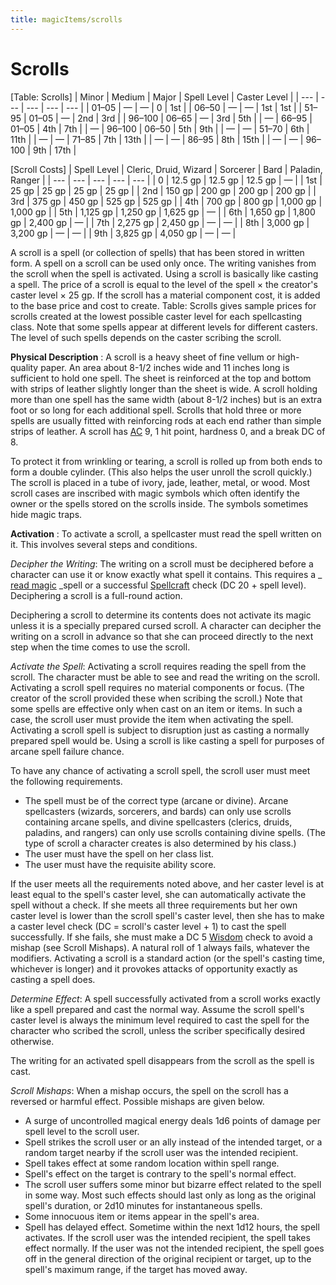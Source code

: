 ```yaml
---
title: magicItems/scrolls
---
```

# Scrolls

[Table: Scrolls]
| Minor | Medium | Major | Spell Level | Caster Level |
| --- | --- | --- | --- | --- |
| 01–05 | — | — | 0 | 1st |
| 06–50 | — | — | 1st | 1st |
| 51–95 | 01–05 | — | 2nd | 3rd |
| 96–100 | 06–65 | — | 3rd | 5th |
| — | 66–95 | 01–05 | 4th | 7th |
| — | 96–100 | 06–50 | 5th | 9th |
| — | — | 51–70 | 6th | 11th |
| — | — | 71–85 | 7th | 13th |
| — | — | 86–95 | 8th | 15th |
| — | — | 96–100 | 9th | 17th |

[Scroll Costs]
| Spell Level | Cleric, Druid, Wizard | Sorcerer | Bard | Paladin, Ranger |
| --- | --- | --- | --- | --- |
| 0 | 12.5 gp | 12.5 gp | 12.5 gp | — |
| 1st | 25 gp | 25 gp | 25 gp | 25 gp |
| 2nd | 150 gp | 200 gp | 200 gp | 200 gp |
| 3rd | 375 gp | 450 gp | 525 gp | 525 gp |
| 4th | 700 gp | 800 gp | 1,000 gp | 1,000 gp |
| 5th | 1,125 gp | 1,250 gp | 1,625 gp | — |
| 6th | 1,650 gp | 1,800 gp | 2,400 gp | — |
| 7th | 2,275 gp | 2,450 gp | — | — |
| 8th | 3,000 gp | 3,200 gp | — | — |
| 9th | 3,825 gp | 4,050 gp | — | — |

A scroll is a spell (or collection of spells) that has been stored in written form. A spell on a scroll can be used only once. The writing vanishes from the scroll when the spell is activated. Using a scroll is basically like casting a spell. The price of a scroll is equal to the level of the spell × the creator's caster level × 25 gp. If the scroll has a material component cost, it is added to the base price and cost to create. Table: Scrolls gives sample prices for scrolls created at the lowest possible caster level for each spellcasting class. Note that some spells appear at different levels for different casters. The level of such spells depends on the caster scribing the scroll.

**Physical Description** : A scroll is a heavy sheet of fine vellum or high-quality paper. An area about 8-1/2 inches wide and 11 inches long is sufficient to hold one spell. The sheet is reinforced at the top and bottom with strips of leather slightly longer than the sheet is wide. A scroll holding more than one spell has the same width (about 8-1/2 inches) but is an extra foot or so long for each additional spell. Scrolls that hold three or more spells are usually fitted with reinforcing rods at each end rather than simple strips of leather. A scroll has [AC](../combat.md#_armor-class) 9, 1 hit point, hardness 0, and a break DC of 8.

To protect it from wrinkling or tearing, a scroll is rolled up from both ends to form a double cylinder. (This also helps the user unroll the scroll quickly.) The scroll is placed in a tube of ivory, jade, leather, metal, or wood. Most scroll cases are inscribed with magic symbols which often identify the owner or the spells stored on the scrolls inside. The symbols sometimes hide magic traps.

**Activation** : To activate a scroll, a spellcaster must read the spell written on it. This involves several steps and conditions.

_Decipher the Writing_: The writing on a scroll must be deciphered before a character can use it or know exactly what spell it contains. This requires a _ [read magic](../spells/readMagic.md#_read-magic) _spell or a successful [Spellcraft](../skills/spellcraft.md#_spellcraft) check (DC 20 + spell level). Deciphering a scroll is a full-round action.

Deciphering a scroll to determine its contents does not activate its magic unless it is a specially prepared cursed scroll. A character can decipher the writing on a scroll in advance so that she can proceed directly to the next step when the time comes to use the scroll.

_Activate the Spell_: Activating a scroll requires reading the spell from the scroll. The character must be able to see and read the writing on the scroll. Activating a scroll spell requires no material components or focus. (The creator of the scroll provided these when scribing the scroll.) Note that some spells are effective only when cast on an item or items. In such a case, the scroll user must provide the item when activating the spell. Activating a scroll spell is subject to disruption just as casting a normally prepared spell would be. Using a scroll is like casting a spell for purposes of arcane spell failure chance.

To have any chance of activating a scroll spell, the scroll user must meet the following requirements.

- The spell must be of the correct type (arcane or divine). Arcane spellcasters (wizards, sorcerers, and bards) can only use scrolls containing arcane spells, and divine spellcasters (clerics, druids, paladins, and rangers) can only use scrolls containing divine spells. (The type of scroll a character creates is also determined by his class.)
- The user must have the spell on her class list.
- The user must have the requisite ability score.

If the user meets all the requirements noted above, and her caster level is at least equal to the spell's caster level, she can automatically activate the spell without a check. If she meets all three requirements but her own caster level is lower than the scroll spell's caster level, then she has to make a caster level check (DC = scroll's caster level + 1) to cast the spell successfully. If she fails, she must make a DC 5 [Wisdom](../gettingStarted.md#_wisdom) check to avoid a mishap (see Scroll Mishaps). A natural roll of 1 always fails, whatever the modifiers. Activating a scroll is a standard action (or the spell's casting time, whichever is longer) and it provokes attacks of opportunity exactly as casting a spell does.

_Determine Effect_: A spell successfully activated from a scroll works exactly like a spell prepared and cast the normal way. Assume the scroll spell's caster level is always the minimum level required to cast the spell for the character who scribed the scroll, unless the scriber specifically desired otherwise.

The writing for an activated spell disappears from the scroll as the spell is cast.

_Scroll Mishaps_: When a mishap occurs, the spell on the scroll has a reversed or harmful effect. Possible mishaps are given below.

- A surge of uncontrolled magical energy deals 1d6 points of damage per spell level to the scroll user.
- Spell strikes the scroll user or an ally instead of the intended target, or a random target nearby if the scroll user was the intended recipient.
- Spell takes effect at some random location within spell range.
- Spell's effect on the target is contrary to the spell's normal effect. 
- The scroll user suffers some minor but bizarre effect related to the spell in some way. Most such effects should last only as long as the original spell's duration, or 2d10 minutes for instantaneous spells.
- Some innocuous item or items appear in the spell's area.
- Spell has delayed effect. Sometime within the next 1d12 hours, the spell activates. If the scroll user was the intended recipient, the spell takes effect normally. If the user was not the intended recipient, the spell goes off in the general direction of the original recipient or target, up to the spell's maximum range, if the target has moved away.
